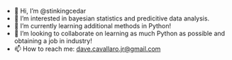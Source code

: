 - 👋 Hi, I’m @stinkingcedar
- 👀 I’m interested in bayesian statistics and predicitive data analysis.
- 🌱 I’m currently learning additional methods in Python!
- 💞️ I’m looking to collaborate on learning as much Python as possible and obtaining a job in industry!
- 📫 How to reach me: dave.cavallaro.jr@gmail.com

<!---
stinkingcedar/stinkingcedar is a ✨ special ✨ repository because its `README.md` (this file) appears on your GitHub profile.
You can click the Preview link to take a look at your changes.
--->
